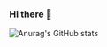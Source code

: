 ### Hi there 👋



![Anurag's GitHub stats](https://github-readme-stats.vercel.app/api?username=vit&show_icons=true&theme=dracula)
